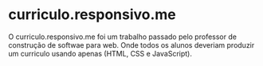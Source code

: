 # curriculo.responsivo.me

O curriculo.responsivo.me foi um trabalho passado pelo professor de construção de softwae para web. Onde todos os alunos deveriam produzir um curriculo usando apenas (HTML, CSS e JavaScript).
